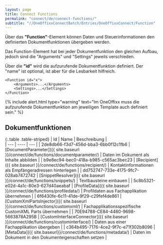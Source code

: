 ```yaml
---
layout: page
title: Connect Functions
permalink: "connect/de/connect-functions/"
subtitle: "//OneOffixxConnectBatch/Entries/OneOffixxConnect/Function"
---
```


Über das __"Function"__-Element können Daten und Steuerinformationen den definierten Dokumentfunktionen übergeben werden.
  
Das Function-Element hat bei jeder Dokumentfunktion den gleichen Aufbau, jedoch sind die "Arguments" und "Settings" jeweils verschieden. 

Über die __"id"__ wird die aufzurufende Dokumentfunktion definiert. Der "name" ist optional, ist aber für die Lesbarkeit hilfreich.

	<Function id="x">
		<Arguments>...</Arguments>
		<Settings>...</Settings>
	</Function>
 
{% include alert.html type="warning" text="Im OneOffixx muss die aufzurufende Dokumentfunktion am jeweiligen Template auch definiert sein." %}
 
## Dokumentfunktionen 

{:.table .table-striped}
| Id  | Name | Beschreibung |                      
| --- | ---- | --- |
| 2de8db66-f3d7-456d-bba3-6bb0f12c1fb6 | [DocumentParameter]({{ site.baseurl }}/connect/de/functions/documentparameter/) | Daten im Dokument als Inhalte abbilden |
| b9e8ec94-bec0-418a-b985-c565ac3bec23 | [Recipient]({{ site.baseurl }}/connect/de/functions/recipient/) | Kontaktinformationen als Empfängeradressen hinterlegen |
| dd752747-733e-4175-9fc7-028ab7472742 | [SnippetResolver]({{ site.baseurl }}/connect/de/functions/snippets/) | Textbausteine einbauen |
| 5c8b5321-e02d-4a1c-80e3-627d40aeabaf | [ProfileData]({{ site.baseurl }}/connect/de/functions/profiledata/) | Profildaten aus Fachapplikation übernehmen |
| 6f6430fe-6c11-41de-9f29-c29fef4de861 | [CustomXmlPartsInjector]({{ site.baseurl }}/connect/de/functions/customxml/) | Fachapplikationsspezifische CustomXML Parts übernehmen |
| 70E94788-CE84-4460-9698-5663878A295B | [CustomInterfaceConnector]({{ site.baseurl }}/connect/de/functions/custominterface/) | Daten aus einer Fachapplikation übergeben |
| c364b495-7176-4ce2-9f7c-e71f302b8096 | [MetaData]({{ site.baseurl}}/connect/de/functions/metadata/) | Daten im Dokument in den Dokumenteigenschaften setzen |
